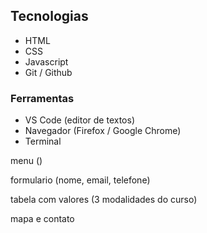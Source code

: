 ## Tecnologias

- HTML
- CSS
- Javascript
- Git / Github

### Ferramentas
- VS Code (editor de textos)
- Navegador (Firefox / Google Chrome)
- Terminal


menu ()

formulario (nome, email, telefone)

tabela com valores (3 modalidades do curso)

mapa e contato